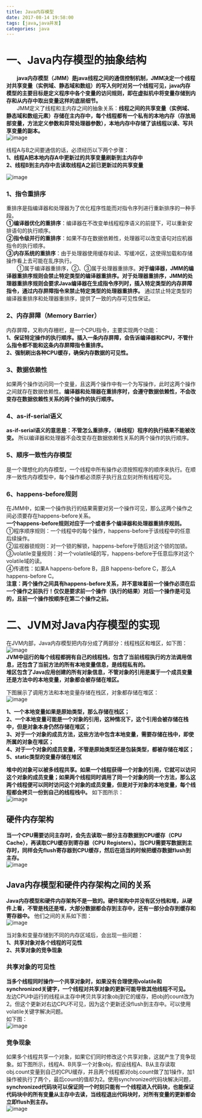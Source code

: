 ```yaml
---
title: Java内存模型  
date: 2017-08-14 19:58:00  
tags: [java,java并发]    
categories: java  
---
```

# 一、Java内存模型的抽象结构
&emsp;&emsp;**java内存模型（JMM）是java线程之间的通信控制机制，JMM决定一个线程对共享变量（实例域、静态域和数组）的写入何时对另一个线程可见，java内存模型的主要目标是定义程序中各个变量的访问规则，即在虚拟机中将变量存储到内存和从内存中取出变量这样的底层细节。**   
&emsp;&emsp;JMM定义了线程和主内存之间的抽象关系：**线程之间的共享变量（实例域、静态域和数组元素）存储在主内存中，每个线程都有一个私有的本地内存（存放局部变量，方法定义参数和异常处理器参数），本地内存中存储了该线程以读、写共享变量的副本。**   
![image](http://osrmzp0jr.bkt.clouddn.com/%E5%86%85%E5%AD%98%E6%A8%A1%E5%9E%8B.png)

线程A与B之间要通信的话，必须经历以下两个步骤：  
**1、线程A把本地内存A中更新过的共享变量刷新到主内存中  
2、线程B到主内存中去读取线程A之前已更新过的共享变量**  

![image](http://osrmzp0jr.bkt.clouddn.com/22.png)  

### 1、指令重排序  
重排序是指编译器和处理器为了优化程序性能而对指令序列进行重新排序的一种手段。  
**①编译器优化的重排序**：编译器在不改变单线程程序语义的前提下，可以重新安排语句的执行顺序。  
**②指令级并行的重排序**：如果不存在数据依赖性，处理器可以改变语句对应机器指令的执行顺序。  
**③内存系统的重排序**：由于处理器使用缓存和读、写缓冲区，这使得加载和存储操作看上去可能在乱序执行。  
&emsp;&emsp;①属于编译器重排序，②、③属于处理器重排序。**对于编译器，JMM的编译器重排序规则会禁止特定类型的编译器重排序。对于处理器重排序，JMM的处理器重排序规则会要求Java编译器在生成指令序列时，插入特定类型的内存屏障指令，通过内存屏障指令来禁止特定类型的处理器重排序。** 通过禁止特定类型的编译器重排序和处理器重排序，提供了一致的内存可见性保证。  

### 2、内存屏障（Memory Barrier）
内存屏障，又称内存栅栏，是一个CPU指令，主要实现两个功能：  
**1、保证特定操作的执行顺序。插入一条内存屏障，会告诉编译器和CPU，不管什么指令都不能和这条内存屏障指令重排序。  
2、强制刷出各种CPU缓存，确保内存数据的可见性。**  

### 3、数据依赖性  
如果两个操作访问同一个变量，且这两个操作中有一个为写操作，此时这两个操作之间就存在数据依赖性。**编译器和处理器在重排序时，会遵守数据依赖性，不会改变存在数据依赖性关系的两个操作的执行顺序。**  

### 4、as-if-serial语义  
**as-if-serial语义的意思是：不管怎么重排序，（单线程）程序的执行结果不能被改变。** 所以编译器和处理器不会改变存在数据依赖性关系的两个操作的执行顺序。

### 5、顺序一致性内存模型
是一个理想化的内存模型，一个线程中所有操作必须按照程序的顺序来执行。在顺序一致性内存模型中，每个操作都必须原子执行且立刻对所有线程可见。  

### 6、happens-before规则
在JMM中，如果一个操作执行的结果需要对另一个操作可见，那么这两个操作之间必须要存在happens-before关系。  
**一个happens-before规则对应于一个或者多个编译器和处理器重排序规则。**  
①程序顺序规则：一个线程中的每个操作，happens-before于该线程中的任意后续操作。  
②监视器锁规则：对一个锁的解锁，happens-before于随后对这个锁的加锁。  
③volatile变量规则：对一个volatile域的写，happens-before于任意后序对这个volatile域的读。  
④传递性：如果A happens-before B，且B happens-before C，那么A happens-before C。  
**注意：两个操作之间具有happens-before关系，并不意味着前一个操作必须在后一个操作之前执行！仅仅是要求前一个操作（执行的结果）对后一个操作是可见的，且前一个操作按顺序在第二个操作之前。**  

# 二、JVM对Java内存模型的实现
在JVM内部，Java内存模型把内存分成了两部分：线程栈区和堆区，如下图：  
![image](http://osrmzp0jr.bkt.clouddn.com/jvm1.png)  
**JVM中运行的每个线程都拥有自己的线程栈，包含了当前线程执行的方法调用信息，还包含了当前方法的所有本地变量信息，是线程私有的。    
堆区包含了Java应用创建的所有对象信息，不管对象的引用是属于一个成员变量还是方法中的本地变量，对象都会被存储在堆区。**  

下图展示了调用方法和本地变量存储在栈区，对象都存储在堆区：  
![image](http://osrmzp0jr.bkt.clouddn.com/jvm2.png)  

**1、一个本地变量如果是原始类型，那么存储在栈区；  
2、一个本地变量可能是一个对象的引用，这种情况下，这个引用会被存储在栈中，但是对象本身仍然存储在堆区；  
3、对于一个对象的成员方法，这些方法中包含本地变量，需要存储在栈中，即使所属的对象在堆区；  
4、对于一个对象的成员变量，不管是原始类型还是包装类型，都被存储在堆区；  
5、static类型的变量存储在堆区**  

**堆中的对象可以被多线程共享。如果一个线程获得一个对象的引用，它就可以访问这个对象的成员变量；如果两个线程同时调用了同一个对象的同一个方法，那么这两个线程便可以同时访问这个对象的成员变量，但是对于对象的本地变量，每个线程都会拷贝一份到自己的线程栈中。** 如下图所示：  
![image](http://osrmzp0jr.bkt.clouddn.com/jvm3.png)  

## 硬件内存架构
**当一个CPU需要访问主存时，会先去读取一部分主存数据到CPU缓存（CPU Cache），再读取CPU缓存到寄存器（CPU Registers）。当CPU需要写数据到主存时，同样会先flush寄存器到CPU缓存，然后在适当的时候把缓存数据flush到主存。**  
![image](http://osrmzp0jr.bkt.clouddn.com/jvm4.png)  

## Java内存模型和硬件内存架构之间的关系
**Java内存模型和硬件内存架构不是一致的。硬件架构中并没有区分栈和堆，从硬件上看，不管是栈还是堆，大部分数据都会存到主存中，还有一部分会存到缓存和寄存器中。** 他们之间的关系如下图：  
![image](http://osrmzp0jr.bkt.clouddn.com/jvm5.png)  

当对象和变量存储到不同的内存区域后，会出现一些问题：  
**1、共享对象对各个线程的可见性  
2、共享对象的竞争现象**  
### 共享对象的可见性
**当多个线程同时操作一个共享对象时，如果没有合理使用volatile和synchronized关键字，一个线程对共享对象的更新可能导致其他线程不可见。**  
左边CPU中运行的线程从主存中拷贝共享对象obj到它的缓存，把obj的count改为2。但这个更新对右边CPU不可见，因为这个更新还没flush到主存中。可以使用volatile关键字解决问题。    
如下图：  
![image](http://osrmzp0jr.bkt.clouddn.com/jvm6.png)
### 竞争现象
如果多个线程共享一个对象，如果它们同时修改这个共享对象，这就产生了竞争现象。如下图所示，线程A、B共享一个对象obj，假设线程A、B从主存读取obj.count变量到自己的CPU缓存，并且两个线程都对obj.count做了加1操作，加1操作被执行了两个，最后count的值却为2。使用synchronized代码块解决问题，**synchronized代码块可以保证同一个时刻只能有一个线程进入代码块，也能保证代码块中的所有变量从主存中去读，当线程退出代码块时，对所有变量的更新都会立即flush到主存。**  
![image](http://osrmzp0jr.bkt.clouddn.com/jvm6.png)




